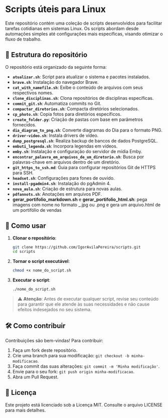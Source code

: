 # Scripts úteis para Linux

Este repositório contém uma coleção de scripts desenvolvidos para facilitar tarefas cotidianas em sistemas Linux. Os scripts abordam desde automações simples até configurações mais específicas, visando otimizar o fluxo de trabalho.

## 📁 Estrutura do repositório

O repositório está organizado da seguinte forma:

* **`atualizar.sh`**: Script para atualizar o sistema e pacotes instalados.
* **`brave.sh`**: Instalação do navegador Brave.
* **`cat_with_namefile.sh`**: Exibe o conteúdo de arquivos com seus respectivos nomes.
* **`clone_disciplinas.sh`**: Clona repositórios de disciplinas específicas.
* **`commit_git.sh`**: Automatiza commits no Git.
* **`compactar_diretorios.sh`**: Compacta diretórios selecionados.
* **`cp_photo.sh`**: Copia fotos para diretórios específicos.
* **`create_folder.py`**: Criação de pastas com base em parâmetros fornecidos.
* **`dia_diagram_to_png.sh`**: Converte diagramas do Dia para o formato PNG.
* **`driver-video.sh`**: Instala drivers de vídeo.
* **`dump_postgresql.sh`**: Realiza backup de bancos de dados PostgreSQL.
* **`embuti_legenda.sh`**: Incorpora legendas em vídeos.
* **`emby.sh`**: Instalação e configuração do servidor de mídia Emby.
* **`encontrar_palavra_em_arquivos_de_um_diretorio.sh`**: Busca por palavras-chave em arquivos dentro de um diretório.
* **`git_https_to_ssh.md`**: Guia para configurar repositórios Git de HTTPS para SSH.
* **`headset.sh`**: Configurações para fones de ouvido.
* **`install-pgadmin4.sh`**: Instalação do pgAdmin 4.
* **`nova_aula.sh`**: Criação de estrutura para novas aulas.
* **`pdfannots.sh`**: Anotações em arquivos PDF.
* **gerar_portifolio_markdown.sh** e **gerar_portifolio_html.sh**: pega imagens com nome no formato <descricao>_<preco>.jpg ou .png e gera um arquivo.html de um portifólio de vendas


## 🚀 Como usar

1. **Clonar o repositório**:

   ```bash
   git clone https://github.com/IgorAvilaPereira/scripts.git
   cd scripts
   ```

2. **Tornar o script executável**:

   ```bash
   chmod +x nome_do_script.sh
   ```

3. **Executar o script**:

   ```bash
   ./nome_do_script.sh
   ```

> ⚠️ **Atenção**: Antes de executar qualquer script, revise seu conteúdo para garantir que ele atende às suas necessidades e não cause efeitos indesejados no seu sistema.

## 🛠️ Como contribuir

Contribuições são bem-vindas! Para contribuir:

1. Faça um fork deste repositório.
2. Crie uma branch para sua modificação: `git checkout -b minha-modificacao`.
3. Faça commit das suas alterações: `git commit -m 'Minha modificação'`.
4. Envie para o seu fork: `git push origin minha-modificacao`.
5. Abra um Pull Request.

## 📄 Licença

Este projeto está licenciado sob a Licença MIT. Consulte o arquivo LICENSE para mais detalhes.


